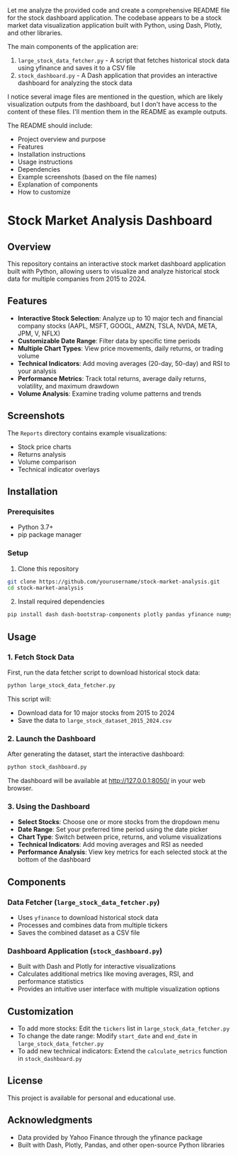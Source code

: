 <think>Let me analyze the provided code and create a comprehensive README file for the stock dashboard application. The codebase appears to be a stock market data visualization application built with Python, using Dash, Plotly, and other libraries.

The main components of the application are:
1. `large_stock_data_fetcher.py` - A script that fetches historical stock data using yfinance and saves it to a CSV file
2. `stock_dashboard.py` - A Dash application that provides an interactive dashboard for analyzing the stock data

I notice several image files are mentioned in the question, which are likely visualization outputs from the dashboard, but I don't have access to the content of these files. I'll mention them in the README as example outputs.

The README should include:
- Project overview and purpose
- Features
- Installation instructions
- Usage instructions
- Dependencies
- Example screenshots (based on the file names)
- Explanation of components
- How to customize</think>
# Stock Market Analysis Dashboard

## Overview
This repository contains an interactive stock market dashboard application built with Python, allowing users to visualize and analyze historical stock data for multiple companies from 2015 to 2024.

## Features
- **Interactive Stock Selection**: Analyze up to 10 major tech and financial company stocks (AAPL, MSFT, GOOGL, AMZN, TSLA, NVDA, META, JPM, V, NFLX)
- **Customizable Date Range**: Filter data by specific time periods
- **Multiple Chart Types**: View price movements, daily returns, or trading volume
- **Technical Indicators**: Add moving averages (20-day, 50-day) and RSI to your analysis
- **Performance Metrics**: Track total returns, average daily returns, volatility, and maximum drawdown
- **Volume Analysis**: Examine trading volume patterns and trends

## Screenshots
The `Reports` directory contains example visualizations:
- Stock price charts
- Returns analysis
- Volume comparison
- Technical indicator overlays

## Installation

### Prerequisites
- Python 3.7+
- pip package manager

### Setup
1. Clone this repository
```bash
git clone https://github.com/yourusername/stock-market-analysis.git
cd stock-market-analysis
```

2. Install required dependencies
```bash
pip install dash dash-bootstrap-components plotly pandas yfinance numpy
```

## Usage

### 1. Fetch Stock Data
First, run the data fetcher script to download historical stock data:

```bash
python large_stock_data_fetcher.py
```

This script will:
- Download data for 10 major stocks from 2015 to 2024
- Save the data to `large_stock_dataset_2015_2024.csv`

### 2. Launch the Dashboard
After generating the dataset, start the interactive dashboard:

```bash
python stock_dashboard.py
```

The dashboard will be available at http://127.0.0.1:8050/ in your web browser.

### 3. Using the Dashboard
- **Select Stocks**: Choose one or more stocks from the dropdown menu
- **Date Range**: Set your preferred time period using the date picker
- **Chart Type**: Switch between price, returns, and volume visualizations
- **Technical Indicators**: Add moving averages and RSI as needed
- **Performance Analysis**: View key metrics for each selected stock at the bottom of the dashboard

## Components

### Data Fetcher (`large_stock_data_fetcher.py`)
- Uses `yfinance` to download historical stock data
- Processes and combines data from multiple tickers
- Saves the combined dataset as a CSV file

### Dashboard Application (`stock_dashboard.py`)
- Built with Dash and Plotly for interactive visualizations
- Calculates additional metrics like moving averages, RSI, and performance statistics
- Provides an intuitive user interface with multiple visualization options

## Customization
- To add more stocks: Edit the `tickers` list in `large_stock_data_fetcher.py`
- To change the date range: Modify `start_date` and `end_date` in `large_stock_data_fetcher.py`
- To add new technical indicators: Extend the `calculate_metrics` function in `stock_dashboard.py`

## License
This project is available for personal and educational use.

## Acknowledgments
- Data provided by Yahoo Finance through the yfinance package
- Built with Dash, Plotly, Pandas, and other open-source Python libraries